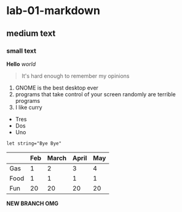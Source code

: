 # lab-01-markdown

## medium text

### small text

**Hello**
_world_


>It's hard enough to remember my opinions

1. GNOME is the best desktop ever
1. programs that take control of your screen randomly are terrible programs
1. I like curry

* Tres
* Dos
* Uno

`let string="Bye Bye"`

|      | Feb | March | April | May |
|------|-----|-------|-------|-----|
| Gas  | 1   | 2     | 3     | 4   |
| Food | 1   | 1     | 1     | 1   |
| Fun  | 20  | 20    | 20    | 20  |

**NEW BRANCH OMG**